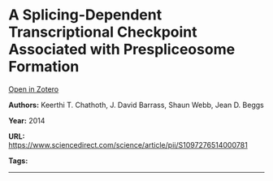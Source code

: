 # A Splicing-Dependent Transcriptional Checkpoint Associated with Prespliceosome Formation
[Open in Zotero](zotero://select/items/@ChathothEtAl_2014a)

**Authors:** Keerthi T. Chathoth, J. David Barrass, Shaun Webb, Jean D. Beggs

**Year:** 2014

**URL:** https://www.sciencedirect.com/science/article/pii/S1097276514000781

**Tags:**

---